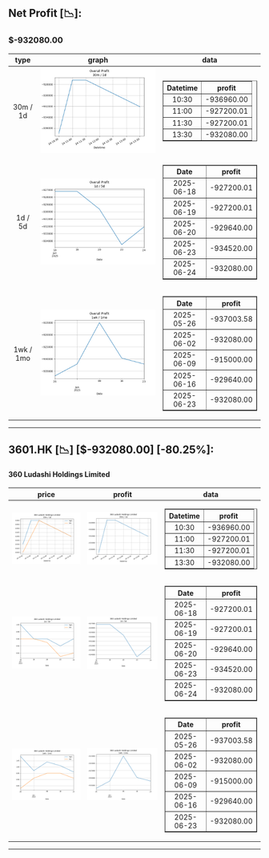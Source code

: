 ## Net Profit [📉]:
### $-932080.00
|type|graph|data|
|:---:|:---:|:---:|
|30m / 1d|![net_profit](image/overall_30m-1d.png)|<table border="1" class="dataframe"> <thead> <tr style="text-align: center;"> <th>Datetime</th> <th>profit</th> </tr> </thead> <tbody> <tr> <td>10:30</td> <td>-936960.00</td> </tr> <tr> <td>11:00</td> <td>-927200.01</td> </tr> <tr> <td>11:30</td> <td>-927200.01</td> </tr> <tr> <td>13:30</td> <td>-932080.00</td> </tr> </tbody></table>|
|1d / 5d|![net_profit](image/overall_1d-5d.png)|<table border="1" class="dataframe"> <thead> <tr style="text-align: center;"> <th>Date</th> <th>profit</th> </tr> </thead> <tbody> <tr> <td>2025-06-18</td> <td>-927200.01</td> </tr> <tr> <td>2025-06-19</td> <td>-927200.01</td> </tr> <tr> <td>2025-06-20</td> <td>-929640.00</td> </tr> <tr> <td>2025-06-23</td> <td>-934520.00</td> </tr> <tr> <td>2025-06-24</td> <td>-932080.00</td> </tr> </tbody></table>|
|1wk / 1mo|![net_profit](image/overall_1wk-1mo.png)|<table border="1" class="dataframe"> <thead> <tr style="text-align: center;"> <th>Date</th> <th>profit</th> </tr> </thead> <tbody> <tr> <td>2025-05-26</td> <td>-937003.58</td> </tr> <tr> <td>2025-06-02</td> <td>-932080.00</td> </tr> <tr> <td>2025-06-09</td> <td>-915000.00</td> </tr> <tr> <td>2025-06-16</td> <td>-929640.00</td> </tr> <tr> <td>2025-06-23</td> <td>-932080.00</td> </tr> </tbody></table>|
---
## 3601.HK [📉] [$-932080.00] [-80.25%]:
#### 360 Ludashi Holdings Limited
|price|profit|data|
|:---:|:---:|:---:|
|![price](image/3601.HK_30m-1d_price.png)|![profit](image/3601.HK_30m-1d_profit.png)|<table border="1" class="dataframe"> <thead> <tr style="text-align: center;"> <th>Datetime</th> <th>profit</th> </tr> </thead> <tbody> <tr> <td>10:30</td> <td>-936960.00</td> </tr> <tr> <td>11:00</td> <td>-927200.01</td> </tr> <tr> <td>11:30</td> <td>-927200.01</td> </tr> <tr> <td>13:30</td> <td>-932080.00</td> </tr> </tbody></table>|
|![price](image/3601.HK_1d-5d_price.png)|![profit](image/3601.HK_1d-5d_profit.png)|<table border="1" class="dataframe"> <thead> <tr style="text-align: center;"> <th>Date</th> <th>profit</th> </tr> </thead> <tbody> <tr> <td>2025-06-18</td> <td>-927200.01</td> </tr> <tr> <td>2025-06-19</td> <td>-927200.01</td> </tr> <tr> <td>2025-06-20</td> <td>-929640.00</td> </tr> <tr> <td>2025-06-23</td> <td>-934520.00</td> </tr> <tr> <td>2025-06-24</td> <td>-932080.00</td> </tr> </tbody></table>|
|![price](image/3601.HK_1wk-1mo_price.png)|![profit](image/3601.HK_1wk-1mo_profit.png)|<table border="1" class="dataframe"> <thead> <tr style="text-align: center;"> <th>Date</th> <th>profit</th> </tr> </thead> <tbody> <tr> <td>2025-05-26</td> <td>-937003.58</td> </tr> <tr> <td>2025-06-02</td> <td>-932080.00</td> </tr> <tr> <td>2025-06-09</td> <td>-915000.00</td> </tr> <tr> <td>2025-06-16</td> <td>-929640.00</td> </tr> <tr> <td>2025-06-23</td> <td>-932080.00</td> </tr> </tbody></table>|
---
